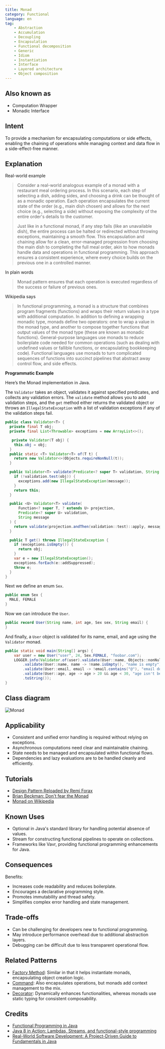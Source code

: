 ```yaml
---
title: Monad
category: Functional
language: en
tag:
    - Abstraction
    - Accumulation
    - Decoupling
    - Encapsulation
    - Functional decomposition
    - Generic
    - Idiom
    - Instantiation
    - Interface
    - Layered architecture
    - Object composition
---
```


## Also known as

* Computation Wrapper
* Monadic Interface

## Intent

To provide a mechanism for encapsulating computations or side effects, enabling the chaining of operations while managing context and data flow in a side-effect-free manner.

## Explanation

Real-world example

> Consider a real-world analogous example of a monad with a restaurant meal ordering process. In this scenario, each step of selecting a dish, adding sides, and choosing a drink can be thought of as a monadic operation. Each operation encapsulates the current state of the order (e.g., main dish chosen) and allows for the next choice (e.g., selecting a side) without exposing the complexity of the entire order's details to the customer.
>
> Just like in a functional monad, if any step fails (like an unavailable dish), the entire process can be halted or redirected without throwing exceptions, maintaining a smooth flow. This encapsulation and chaining allow for a clean, error-managed progression from choosing the main dish to completing the full meal order, akin to how monads handle data and operations in functional programming. This approach ensures a consistent experience, where every choice builds on the previous one in a controlled manner.

In plain words

> Monad pattern ensures that each operation is executed regardless of the success or failure of previous ones.

Wikipedia says

> In functional programming, a monad is a structure that combines program fragments (functions) and wraps their return values in a type with additional computation. In addition to defining a wrapping monadic type, monads define two operators: one to wrap a value in the monad type, and another to compose together functions that output values of the monad type (these are known as monadic functions). General-purpose languages use monads to reduce boilerplate code needed for common operations (such as dealing with undefined values or fallible functions, or encapsulating bookkeeping code). Functional languages use monads to turn complicated sequences of functions into succinct pipelines that abstract away control flow, and side effects.

**Programmatic Example**

Here’s the Monad implementation in Java.

The `Validator` takes an object, validates it against specified predicates, and collects any validation errors. The `validate` method allows you to add validation steps, and the `get` method either returns the validated object or throws an `IllegalStateException` with a list of validation exceptions if any of the validation steps fail.

```java
public class Validator<T> {
  private final T obj;
  private final List<Throwable> exceptions = new ArrayList<>();

   private Validator(T obj) {
    this.obj = obj;
  }
  public static <T> Validator<T> of(T t) {
    return new Validator<>(Objects.requireNonNull(t));
  }

  public Validator<T> validate(Predicate<? super T> validation, String message) {
    if (!validation.test(obj)) {
      exceptions.add(new IllegalStateException(message));
    }
    return this;
  }

  public <U> Validator<T> validate(
      Function<? super T, ? extends U> projection,
      Predicate<? super U> validation,
      String message
  ) {
    return validate(projection.andThen(validation::test)::apply, message);
  }

  public T get() throws IllegalStateException {
    if (exceptions.isEmpty()) {
      return obj;
    }
    var e = new IllegalStateException();
    exceptions.forEach(e::addSuppressed);
    throw e;
  }
}
```

Next we define an enum `Sex`.

```java
public enum Sex {
  MALE, FEMALE
}
```

Now we can introduce the `User`.

```java
public record User(String name, int age, Sex sex, String email) {
}
```

And finally, a `User` object is validated for its name, email, and age using the `Validator` monad.

```java
public static void main(String[] args) {
    var user = new User("user", 24, Sex.FEMALE, "foobar.com");
    LOGGER.info(Validator.of(user).validate(User::name, Objects::nonNull, "name is null")
        .validate(User::name, name -> !name.isEmpty(), "name is empty")
        .validate(User::email, email -> !email.contains("@"), "email doesn't contains '@'")
        .validate(User::age, age -> age > 20 && age < 30, "age isn't between...").get()
        .toString());
}
```

## Class diagram

![Monad](./etc/monad.png "Monad")

## Applicability

* Consistent and unified error handling is required without relying on exceptions.
* Asynchronous computations need clear and maintainable chaining.
* State needs to be managed and encapsulated within functional flows.
* Dependencies and lazy evaluations are to be handled cleanly and efficiently.

## Tutorials

* [Design Pattern Reloaded by Remi Forax](https://youtu.be/-k2X7guaArU)
* [Brian Beckman: Don't fear the Monad](https://channel9.msdn.com/Shows/Going+Deep/Brian-Beckman-Dont-fear-the-Monads)
* [Monad on Wikipedia](https://en.wikipedia.org/wiki/Monad_(functional_programming))

## Known Uses

* Optional in Java's standard library for handling potential absence of values.
* Stream for constructing functional pipelines to operate on collections.
* Frameworks like Vavr, providing functional programming enhancements for Java.

## Consequences

Benefits:

* Increases code readability and reduces boilerplate.
* Encourages a declarative programming style.
* Promotes immutability and thread safety.
* Simplifies complex error handling and state management.

## Trade-offs

* Can be challenging for developers new to functional programming.
* May introduce performance overhead due to additional abstraction layers.
* Debugging can be difficult due to less transparent operational flow.

## Related Patterns

* [Factory Method](https://java-design-patterns.com/patterns/factory-method/): Similar in that it helps instantiate monads, encapsulating object creation logic.
* [Command](https://java-design-patterns.com/patterns/command/): Also encapsulates operations, but monads add context management to the mix.
* [Decorator](https://java-design-patterns.com/patterns/decorator/): Dynamically enhances functionalities, whereas monads use static typing for consistent composability.

## Credits

* [Functional Programming in Java](https://amzn.to/3JUIc5Q)
* [Java 8 in Action: Lambdas, Streams, and functional-style programming](https://amzn.to/3QCmGXs)
* [Real-World Software Development: A Project-Driven Guide to Fundamentals in Java](https://amzn.to/4btoN7U)
